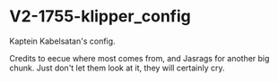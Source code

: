 # V2-1755-klipper_config

Kaptein Kabelsatan's config.

Credits to eecue where most comes from, and Jasrags for another big chunk. Just don't let them look at it, they will certainly cry.
